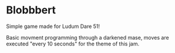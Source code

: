 # Blobbbert

Simple game made for Ludum Dare 51!

Basic movment programming through a darkened mase, moves are executed "every 10 seconds" for the theme of this jam.

